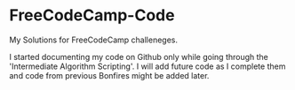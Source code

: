 # FreeCodeCamp-Code
My Solutions for FreeCodeCamp challeneges.

I started documenting my code on Github only while going through the 'Intermediate Algorithm Scripting'. I will add future code as I complete them and code from previous Bonfires might be added later.
